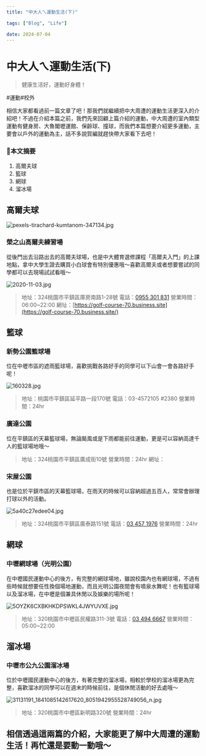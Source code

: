 ```yaml
---
title: "中大人ㄟ運動生活(下)"

tags: ["Blog", "Life"]

date: 2024-07-04
---
```

# 中大人ㄟ運動生活(下)

> 健康生活好，運動好身體！
> 


#運動#校外

相信大家都看過前一篇文章了吧！那我們就繼續把中大周遭的運動生活更深入的介紹吧！不過在介紹本篇之前，我們先來回顧上篇介紹的運動，中大周遭的室內類型運動有健身房、大魯閣壢運館、保齡球、撞球，而我們本篇想要介紹更多運動，主要會以戶外的運動為主，話不多說賀編就趕快帶大家看下去吧！

### 🏅本文摘要

1. 高爾夫球
2. 籃球
3. 網球
4. 溜冰場

## 高爾夫球

![pexels-tirachard-kumtanom-347134.jpg](https://github.com/NCU-FRESH/2024-blog/blob/main/%E4%B8%AD%E5%A4%A7%E4%BA%BA%E3%84%9F%E9%81%8B%E5%8B%95%E7%94%9F%E6%B4%BB(%E4%B8%8B)/pexels-tirachard-kumtanom-347134.jpg?raw=true)

### **榮之山高爾夫練習場**

從後門出去沿路出去的高爾夫球場，也是中大體育選修課程「高爾夫入門」的上課地點，拿中大學生證去購買小白球會有特別優惠哦～喜歡高爾夫或者想要嘗試的同學都可以去現場試試看哦～

![2020-11-03.jpg](https://github.com/NCU-FRESH/2024-blog/blob/main/%E4%B8%AD%E5%A4%A7%E4%BA%BA%E3%84%9F%E9%81%8B%E5%8B%95%E7%94%9F%E6%B4%BB(%E4%B8%8B)/2020-11-03.jpg?raw=true)

> 地址：324桃園市平鎮區庫房南路1-28號
電話：[0955 301 831](https://www.google.com/search?q=%E9%AB%98%E7%88%BE%E5%A4%AB&client=safari&rls=en&biw=1280&bih=695&tbm=lcl&ei=crfOYrvGDYiB-QaKnaSIBA&oq=%E9%AB%98%E7%88%BE%E5%A4%AB&gs_l=psy-ab.3..0i433i131i67k1j0i67k1j0i433i67k1j0i512i433k1j0i67k1j0i433i131i67k1j0i512i433k1j0i512k1j0i67k1j0i512k1.189020.190792.0.191616.8.8.0.0.0.0.93.413.7.7.0....0...1c.4.64.psy-ab..1.5.310...0i512i433i131k1j0i433i131k1.0.3yzurl28Ghs#)
營業時間：06:00~22:00
網址：[https://golf-course-70.business.site](https://golf-course-70.business.site/)
> 

## 籃球

### **新勢公園籃球場**

位在中壢市區的遮雨籃球場，喜歡挑戰各路好手的同學可以下山會一會各路好手呢！

![160328.jpg](https://github.com/NCU-FRESH/2024-blog/blob/main/%E4%B8%AD%E5%A4%A7%E4%BA%BA%E3%84%9F%E9%81%8B%E5%8B%95%E7%94%9F%E6%B4%BB(%E4%B8%8B)/160328.jpg?raw=true)

> 地址：桃園市平鎮區延平路一段170號
電話：03-4572105 #2380
營業時間：24hr
> 

### **廣達公園**

位在平鎮區的天幕籃球場，無論颳風或是下雨都能前往運動，更是可以容納高達千人的籃球場地哦～

> 地址：324桃園市平鎮區廣成街10號
營業時間：24hr
網址：
> 

### **宋屋公園**

也是位於平鎮市區的天幕籃球場，在雨天的時候可以容納超過五百人，常常會辦理打球以外的活動。

![5a40c27edee04.jpg](https://github.com/NCU-FRESH/2024-blog/blob/main/%E4%B8%AD%E5%A4%A7%E4%BA%BA%E3%84%9F%E9%81%8B%E5%8B%95%E7%94%9F%E6%B4%BB(%E4%B8%8B)/5a40c27edee04.jpg?raw=true)

> 地址：324桃園市平鎮區廣泰路151號
電話：[03 457 1976](https://www.google.com/search?client=safari&rls=en&q=%E5%AE%8B%E5%B1%8B%E5%85%AC%E5%9C%92&ie=UTF-8&oe=UTF-8#)
營業時間：24hr
> 

## 網球

### **中壢網球場（光明公園）**

在中壢國民運動中心的後方，有完整的網球場地，雖說校園內也有網球場，不過有些時候就想要任性換個場地運動，而且光明公園夜間會有噴泉水舞呢！也有籃球場以及溜冰場，在中壢是個兼具休閒以及娛樂的場所呢！

![5OYZK6CXBKHKDPSWKL4JWYUVXE.jpg](https://github.com/NCU-FRESH/2024-blog/blob/main/%E4%B8%AD%E5%A4%A7%E4%BA%BA%E3%84%9F%E9%81%8B%E5%8B%95%E7%94%9F%E6%B4%BB(%E4%B8%8B)/5OYZK6CXBKHKDPSWKL4JWYUVXE.jpg?raw=true)

> 地址：320桃園市中壢區民權路311-3號
電話：[03 494 6667](https://www.google.com/search?client=safari&rls=en&q=%E4%B8%AD%E5%A3%A2%E7%B6%B2%E7%90%83%E5%A0%B4&ie=UTF-8&oe=UTF-8#)
營業時間：05:00~22:00
> 

## 溜冰場

### **中壢市公九公園溜冰場**

位於中壢國民運動中心的後方，有著完整的溜冰場，相較於學校的溜冰場更為完整，喜歡溜冰的同學可以在週末的時候前往，是個休閒活動的好去處哦～

![31131191_1841085142617620_8051942955528749056_n.jpg](https://github.com/NCU-FRESH/2024-blog/blob/main/%E4%B8%AD%E5%A4%A7%E4%BA%BA%E3%84%9F%E9%81%8B%E5%8B%95%E7%94%9F%E6%B4%BB(%E4%B8%8B)/31131191_1841085142617620_8051942955528749056_n.jpg?raw=true)

> 地址：320桃園市中壢區新明路320號
營業時間：24hr
> 

## 相信透過這兩篇的介紹，大家能更了解中大周遭的運動生活！再忙還是要動一動哦～



